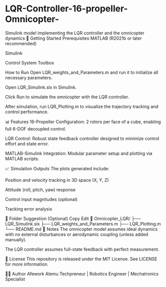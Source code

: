 # LQR-Controller-16-propeller-Omnicopter-
Simulink model implementing the LQR controller and the omnicopter dynamics
🚀 Getting Started
Prerequisites
MATLAB (R2021b or later recommended)

Simulink

Control System Toolbox

How to Run
Open LQR_weights_and_Parameters.m and run it to initialize all necessary parameters.

Open LQR_Simulink.slx in Simulink.

Click Run to simulate the omnicopter with the LQR controller.

After simulation, run LQR_Plotting.m to visualize the trajectory tracking and control performance.

📊 Features
16-Propeller Configuration: 2 rotors per face of a cube, enabling full 6-DOF decoupled control.

LQR Control: Robust state feedback controller designed to minimize control effort and state error.

MATLAB-Simulink Integration: Modular parameter setup and plotting via MATLAB scripts.

📈 Simulation Outputs
The plots generated include:

Position and velocity tracking in 3D space (X, Y, Z)

Attitude (roll, pitch, yaw) response

Control input magnitudes (optional)

Tracking error analysis

📂 Folder Suggestion (Optional)
Copy
Edit
📁 Omnicopter_LQR/
├── LQR_Simulink.slx
├── LQR_weights_and_Parameters.m
├── LQR_Plotting.m
└── README.md
📌 Notes
The omnicopter model assumes ideal dynamics with no external disturbances or aerodynamic coupling (unless added manually).

The LQR controller assumes full-state feedback with perfect measurement.

📜 License
This repository is released under the MIT License. See LICENSE for more information.

👨‍💻 Author
Afework Alemu
Techpreneur | Robotics Engineer | Mechatronics Specialist
